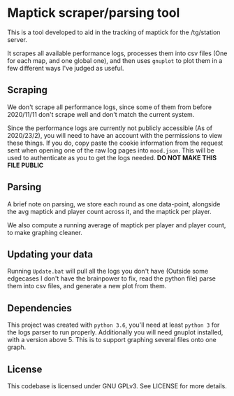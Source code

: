 # Maptick scraper/parsing tool
This is a tool developed to aid in the tracking of maptick for the /tg/station server.

It scrapes all available performance logs, processes them into csv files (One for each map, and one global one), and then uses `gnuplot` to plot them in a few different ways I've judged as useful.

## Scraping

We don't scrape all performance logs, since some of them from before 2020/11/11 don't scrape well and don't match the current system.

Since the performance logs are currently not publicly accessible (As of 2020/23/2), you will need to have an account with the permissions to view these things. If you do, copy paste the cookie information from the request sent when opening one of the raw log pages into `mood.json`. This will be used to authenticate as you to get the logs needed. **DO NOT MAKE THIS FILE PUBLIC**

## Parsing

A brief note on parsing, we store each round as one data-point, alongside the avg maptick and player count across it, and the maptick per player. 

We also compute a running average of maptick per player and player count, to make graphing cleaner.

## Updating your data

Running `Update.bat` will pull all the logs you don't have (Outside some edgecases I don't have the brainpower to fix, read the python file) parse them into csv files, and generate a new plot from them.

## Dependencies

This project was created with `python 3.6`, you'll need at least `python 3` for the logs parser to run properly.
Additionally you will need gnuplot installed, with a version above 5. This is to support graphing several files onto one graph.

## License

This codebase is licensed under GNU GPLv3. See LICENSE for more details.